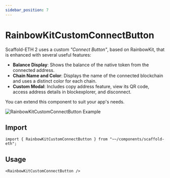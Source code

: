 ```yaml
---
sidebar_position: 7
---
```


# RainbowKitCustomConnectButton

Scaffold-ETH 2 uses a custom _"Connect Button"_, based on RainbowKit, that is enhanced with several useful features:

- **Balance Display**: Shows the balance of the native token from the connected address.
- **Chain Name and Color**: Displays the name of the connected blockchain and uses a distinct color for each chain.
- **Custom Modal**: Includes copy address feature, view its QR code, access address details in blockexplorer, and disconnect.

You can extend this component to suit your app's needs.

![RainbowKitCustomConnectButton Example](/img/RainbowKitCustomConnectButton.gif)

## Import

```tsx
import { RainbowKitCustomConnectButton } from "~~/components/scaffold-eth";
```

## Usage

```tsx
<RainbowKitCustomConnectButton />
```

